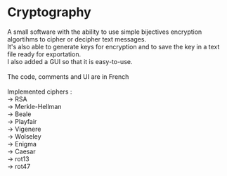 Cryptography
============
A small software with the ability to use simple bijectives encryption algortihms to cipher or decipher text messages.<br>
It's also able to generate keys for encryption and to save the key in a text file ready for exportation.<br>
I also added a GUI so that it is easy-to-use.<br>
<br>
The code, comments and UI are in French<br>
<br>
Implemented ciphers :<br>
-> RSA <br>
-> Merkle-Hellman<br>
-> Beale<br>
-> Playfair<br>
-> Vigenere<br>
-> Wolseley<br>
-> Enigma<br>
-> Caesar<br>
-> rot13<br>
-> rot47<br>
